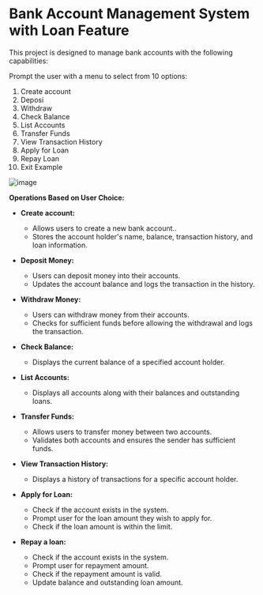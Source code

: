 # Bank Account Management System with Loan Feature
This project is designed to manage bank accounts with the following capabilities:

Prompt the user with a menu to select from 10 options:

1. Create account
2. Deposi
3. Withdraw
4. Check Balance
5. List Accounts
6. Transfer Funds
7. View Transaction History
8. Apply for Loan
9. Repay Loan
10. Exit
Example


![image](https://github.com/user-attachments/assets/1e08c2fa-cb7a-4c01-8673-40c1805a5082)


**Operations Based on User Choice:**

- **Create account:**

   - Allows users to create a new bank account..
   - Stores the account holder's name, balance, transaction history, and loan information.

- **Deposit Money:**

   - Users can deposit money into their accounts.
   - Updates the account balance and logs the transaction in the history.

- **Withdraw Money:**

   - Users can withdraw money from their accounts.
   - Checks for sufficient funds before allowing the withdrawal and logs the transaction.
 
- **Check Balance:**

   - Displays the current balance of a specified account holder.

- **List Accounts:**

   - Displays all accounts along with their balances and outstanding loans.
 
- **Transfer Funds:**

   - Allows users to transfer money between two accounts.
   - Validates both accounts and ensures the sender has sufficient funds.
 
- **View Transaction History:**

   - Displays a history of transactions for a specific account holder.

- **Apply for Loan:**

   - Check if the account exists in the system.
   - Prompt user for the loan amount they wish to apply for.
   - Check if the loan amount is within the limit.

- **Repay a loan:**

   - Check if the account exists in the system.
   - Prompt user for repayment amount.
   - Check if the repayment amount is valid.
   - Update balance and outstanding loan amount.
